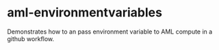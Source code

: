 # aml-environmentvariables
Demonstrates how to an pass environment variable to AML compute in a github workflow.
